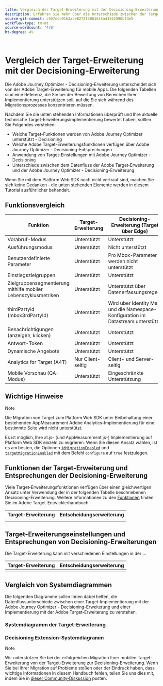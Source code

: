 ```yaml
---
title: Vergleich der Target-Erweiterung mit der Decisioning-Erweiterung
description: Erfahren Sie mehr über die Unterschiede zwischen der Target-Erweiterung und der Decisioning-Erweiterung, einschließlich Funktionen, Einstellungen und Datenfluss.
source-git-commit: c907ccb9163ace8272f6881638a41362090bf3e5
workflow-type: tm+mt
source-wordcount: '470'
ht-degree: 4%

---
```


# Vergleich der Target-Erweiterung mit der Decisioning-Erweiterung

Die Adobe Journey Optimizer - Decisioning-Erweiterung unterscheidet sich von der Adobe Target-Erweiterung für mobile Apps. Die folgenden Tabellen sind eine Referenz, die Sie bei der Bewertung von Bereichen Ihrer Implementierung unterstützen soll, auf die Sie sich während des Migrationsprozesses konzentrieren müssen.

Nachdem Sie die unten stehenden Informationen überprüft und Ihre aktuelle technische Target-Erweiterungsimplementierung bewertet haben, sollten Sie Folgendes verstehen:

- Welche Target-Funktionen werden von Adobe Journey Optimizer unterstützt - Decisioning
- Welche Adobe Target-Erweiterungsfunktionen verfügen über Adobe Journey Optimizer - Decisioning-Entsprechungen
- Anwendung von Target-Einstellungen mit Adobe Journey Optimizer - Decisioning
- Unterschiede zwischen dem Datenfluss der Adobe Target-Erweiterung und der Adobe Journey Optimizer - Decisioning-Erweiterung

Wenn Sie mit dem Platform Web SDK noch nicht vertraut sind, machen Sie sich keine Gedanken - die unten stehenden Elemente werden in diesem Tutorial ausführlicher behandelt.

## Funktionsvergleich

| Funktion | Target-Erweiterung | Decisioning-Erweiterung (Target über Edge) |
|---|---|---|
| Vorabruf-Modus | Unterstützt | Unterstützt |
| Ausführungsmodus | Unterstützt | Nicht unterstützt |
| Benutzerdefinierte Parameter | Unterstützt | Pro Mbox-Parameter werden nicht unterstützt |
| Einstiegszielgruppen | Unterstützt | Unterstützt |
| Zielgruppensegmentierung mithilfe mobiler Lebenszyklusmetriken | Unterstützt | Unterstützt über Datenerfassungsregeln |
| thirdPartyId (mbox3rdPartyId) | Unterstützt | Wird über Identity Map und die Namespace-Konfiguration im Datastream unterstützt |
| Benachrichtigungen (anzeigen, klicken) | Unterstützt | Unterstützt |
| Antwort-Token | Unterstützt | Unterstützt |
| Dynamische Angebote | Unterstützt | Unterstützt |
| Analytics for Target (A4T) | Nur Client-seitig | Client- und Server-seitig |
| Mobile Vorschau (QA-Modus) | Unterstützt | Eingeschränkte Unterstützung |



## Wichtige Hinweise

>[!NOTE]
>
>Die Migration von Target zum Platform Web SDK unter Beibehaltung einer bestehenden AppMeasurement Adobe Analytics-Implementierung für eine bestimmte Seite wird nicht unterstützt.
>
> Es ist möglich, Ihre at.js- (und AppMeasurement.js-) Implementierung auf Platform Web SDK einzeln zu migrieren. Wenn Sie diesen Ansatz wählen, ist es am besten, die Optionen [`idMigrationEnabled`](https://experienceleague.adobe.com/docs/experience-platform/edge/fundamentals/configuring-the-sdk.html#id-migration-enabled) und [`targetMigrationEnabled`](https://experienceleague.adobe.com/docs/experience-platform/edge/fundamentals/configuring-the-sdk.html#targetMigrationEnabled) mit dem Befehl `configure` auf `true` festzulegen.

## Funktionen der Target-Erweiterung und Entsprechungen der Decisioning-Erweiterung

Viele Target-Erweiterungsfunktionen verfügen über einen gleichwertigen Ansatz unter Verwendung der in der folgenden Tabelle beschriebenen Decisioning-Erweiterung. Weitere Informationen zu den [Funktionen](https://developer.adobe.com/target/implement/client-side/atjs/atjs-functions/atjs-functions/) finden Sie im Adobe Target-Entwicklerhandbuch.

| Target-Erweiterung | Entscheidungserweiterung |
| --- | --- | 
| |  |

## Target-Erweiterungseinstellungen und Entsprechungen von Decisioning-Erweiterungen

Die Target-Erweiterung kann mit verschiedenen Einstellungen in der ...

| Target-Erweiterung | Entscheidungserweiterung |
| --- | --- | 
| |  |


## Vergleich von Systemdiagrammen

Die folgenden Diagramme sollen Ihnen dabei helfen, die Datenflussunterschiede zwischen einer Target-Implementierung mit der Adobe Journey Optimizer - Decisioning-Erweiterung und einer Implementierung mit der Adobe Target-Erweiterung zu verstehen.

### Systemdiagramm der Target-Erweiterung



### Decisioning Extension-Systemdiagramm




>[!NOTE]
>
>Wir unterstützen Sie bei der erfolgreichen Migration Ihrer mobilen Target-Erweiterung von der Target-Erweiterung zur Decisioning-Erweiterung. Wenn Sie bei Ihrer Migration auf Probleme stoßen oder der Eindruck haben, dass wichtige Informationen in diesem Handbuch fehlen, teilen Sie uns dies mit, indem Sie in [dieser Community-Diskussion](https://experienceleaguecommunities.adobe.com/t5/adobe-experience-platform-data/tutorial-discussion-migrate-target-from-at-js-to-web-sdk/m-p/575587#M463) posten.
